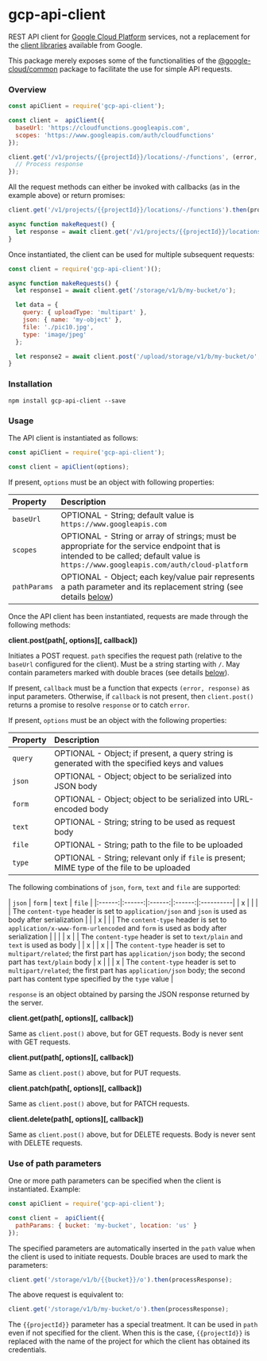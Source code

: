 # gcp-api-client

REST API client for [Google Cloud Platform](https://cloud.google.com/products/) services, not a replacement for the [client libraries](https://cloud.google.com/nodejs/docs/reference/libraries) available from Google.

This package merely exposes some of the functionalities of the    [@google-cloud/common](https://www.npmjs.com/package/@google-cloud/common) package to facilitate the use for simple API requests.

### Overview

```javascript
const apiClient = require('gcp-api-client');

const client =  apiClient({
  baseUrl: 'https://cloudfunctions.googleapis.com',
  scopes: 'https://www.googleapis.com/auth/cloudfunctions'
});

client.get('/v1/projects/{{projectId}}/locations/-/functions', (error, response) => {
  // Process response
});
```

All the request methods can either be invoked with callbacks (as in the example above) or return promises:

```javascript
client.get('/v1/projects/{{projectId}}/locations/-/functions').then(processResponse);
```

```javascript
async function makeRequest() {
  let response = await client.get('/v1/projects/{{projectId}}/locations/-/functions');
}
```

Once instantiated, the client can be used for multiple subsequent requests:

```javascript
const client = require('gcp-api-client')();

async function makeRequests() {
  let response1 = await client.get('/storage/v1/b/my-bucket/o');

  let data = {
    query: { uploadType: 'multipart' },
    json: { name: 'my-object' },
    file: './pic10.jpg',
    type: 'image/jpeg'
  };

  let response2 = await client.post('/upload/storage/v1/b/my-bucket/o', data);
}
```

### Installation

```
npm install gcp-api-client --save
```

### Usage

The API client is instantiated as follows:

```javascript
const apiClient = require('gcp-api-client');

const client = apiClient(options);
```

If present, `options` must be an object with following properties:

| Property     | Description |
|:-------------|:------------|
| `baseUrl`    | OPTIONAL - String; default value is `https://www.googleapis.com` |
| `scopes`     | OPTIONAL - String or array of strings; must be appropriate for the service endpoint that is intended to be called; default value is `https://www.googleapis.com/auth/cloud-platform` |
| `pathParams` | OPTIONAL - Object; each key/value pair represents a path parameter and its replacement string (see details [below](#Use-of-path-parameters)) |

Once the API client has been instantiated, requests are made through the following methods:

**client.post(path[, options][, callback])**

Initiates a POST request. `path` specifies the request path (relative to the `baseUrl` configured for the client). Must be a string starting with `/`. May contain parameters marked with double braces (see details [below](#Use-of-path-parameters)).

If present, `callback` must be a function that expects `(error, response)` as input parameters. Otherwise, if `callback` is not present, then `client.post()` returns a promise to resolve `response` or to catch `error`.

If present, `options` must be an object with the following properties:

| Property | Description |
|:---------|:------------|
| `query`  | OPTIONAL - Object; if present, a query string is generated with the specified keys and values |
| `json`   | OPTIONAL - Object; object to be serialized into JSON body |
| `form`   | OPTIONAL - Object; object to be serialized into URL-encoded body |
| `text`   | OPTIONAL - String; string to be used as request body |
| `file`   | OPTIONAL - String; path to the file to be uploaded
| `type`   | OPTIONAL - String; relevant only if `file` is present; MIME type of the file to be uploaded |

The following combinations of `json`, `form`, `text` and `file` are supported:

| `json` | `form` | `text` | `file` |
|:------:|:------:|:------:|:------:|:----------|
| x      |        |        |        | The `content-type` header is set to `application/json` and `json` is used as body after serialization |
|        | x      |        |        | The `content-type` header is set to `application/x-www-form-urlencoded` and `form` is used as body after serialization |
|        |        | x      |        | The `content-type` header is set to `text/plain` and `text` is used as body |
| x      |        | x      |        | The `content-type` header is set to `multipart/related`; the first part has `application/json` body; the second part has `text/plain` body
| x      |        |        | x      | The `content-type` header is set to `multipart/related`; the first part has `application/json` body; the second part has content type specified by the `type` value |

`response` is an object obtained by parsing the JSON response returned by the server.

**client.get(path[, options][, callback])**

Same as `client.post()` above, but for GET requests. Body is never sent with GET requests.

**client.put(path[, options][, callback])**

Same as `client.post()` above, but for PUT requests.

**client.patch(path[, options][, callback])**

Same as `client.post()` above, but for PATCH requests.

**client.delete(path[, options][, callback])**

Same as `client.post()` above, but for DELETE requests. Body is never sent with DELETE requests.

### Use of path parameters

One or more path parameters can be specified when the client is instantiated. Example:

```javascript
const apiClient = require('gcp-api-client');

const client =  apiClient({
  pathParams: { bucket: 'my-bucket', location: 'us' }
});
```

The specified parameters are automatically inserted in the `path` value when the client is used to initiate requests. Double braces are used to mark the parameters:

```javascript
client.get('/storage/v1/b/{{bucket}}/o').then(processResponse);
```

The above request is equivalent to:

```javascript
client.get('/storage/v1/b/my-bucket/o').then(processResponse);
```

The `{{projectId}}` parameter has a special treatment. It can be used in `path` even if not specified for the client. When this is the case, `{{projectId}}` is replaced with the name of the project for which the client has obtained its credentials.
